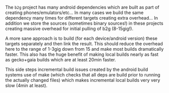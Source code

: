 The `b2g` project has many android dependencies which are built as part
of creating phones/emulators/etc... In many cases we build the same
dependency many times for different targets creating extra overhead...
In addition we store the sources (sometimes binary sources!) in these
projects creating massive overhead for initial pulling of b2g
(8-15gig!).

A more sane approach is to build (for each device/android version) these
targets separately and then link the result. This should reduce the
overhead here to the range of 1-3gig down from 15 and make most builds
dramatically faster. This also has the huge benefit of making local
builds nearly as fast as gecko+gaia builds which are at least 20min
faster.

This side steps incremental build issues created by the android build
systems use of make (which checks that all deps are build prior to
running the actually changed files) which makes incremental local builds
very very slow (4min at least).
